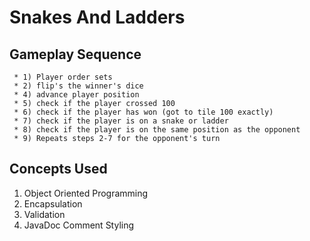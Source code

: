# Snakes And Ladders

## Gameplay Sequence
	 * 1) Player order sets
	 * 2) flip's the winner's dice
	 * 4) advance player position
	 * 5) check if the player crossed 100
	 * 6) check if the player has won (got to tile 100 exactly)
	 * 7) check if the player is on a snake or ladder
	 * 8) check if the player is on the same position as the opponent
	 * 9) Repeats steps 2-7 for the opponent's turn

## Concepts Used

1. Object Oriented Programming
2. Encapsulation
3. Validation
4. JavaDoc Comment Styling